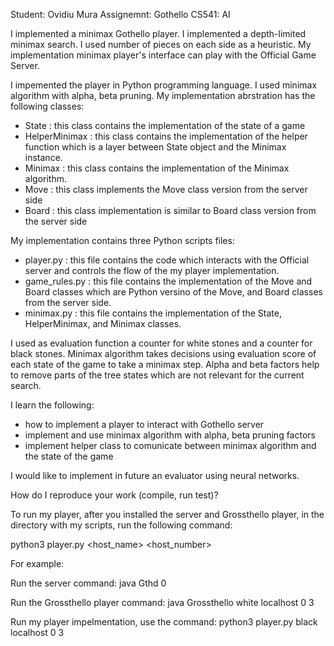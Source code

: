 Student: Ovidiu Mura
Assignemnt: Gothello
CS541: AI

I implemented a minimax Gothello player. I implemented a depth-limited minimax search. 
I used number of pieces on each side as a heuristic. My implementation minimax player's 
interface can play with the Official Game Server.

I impemented the player in Python programming language. I used minimax algorithm with alpha, beta pruning. 
My implementation abrstration has the following classes:
 - State : this class contains the implementation of the state of a game
 - HelperMinimax : this class contains the implementation of the helper function which is a layer
 between State object and the Minimax instance.
 - Minimax : this class contains the implementation of the Minimax algorithm.
 - Move : this class implements the Move class version from the server side
 - Board : this class implementation is similar to Board class version from the server side
 
My implementation contains three Python scripts files:
 + player.py : this file contains the code which interacts with the Official server and 
 controls the flow of the my player implementation.
 + game_rules.py : this file contains the implementation of the Move and Board classes which are
 Python versino of the Move, and Board classes from the server side.
 + minimax.py : this file contains the implementation of the State, HelperMinimax, and Minimax classes.
 
I used as evaluation function a counter for white stones and a counter for black stones. Minimax algorithm takes 
decisions using evaluation score of each state of the game to take a minimax step. Alpha and beta factors help
to remove parts of the tree states which are not relevant for the current search.

I learn the following:
- how to implement a player to interact with Gothello server
- implement and use minimax algorithm with alpha, beta pruning factors
- implement helper class to comunicate between minimax algorithm and the state of the game

I would like to implement in future an evaluator using neural networks.

How do I reproduce your work (compile, run test)?

To run my player, after you installed the server and Grossthello player, in the directory with my scripts,
run the following command:

python3 player.py <color> <host_name> <host_number> <depth>

For example:

Run the server command: java Gthd 0

Run the Grossthello player command: java Grossthello white localhost 0 3

Run my player impelmentation, use the command: python3 player.py black localhost 0 3

